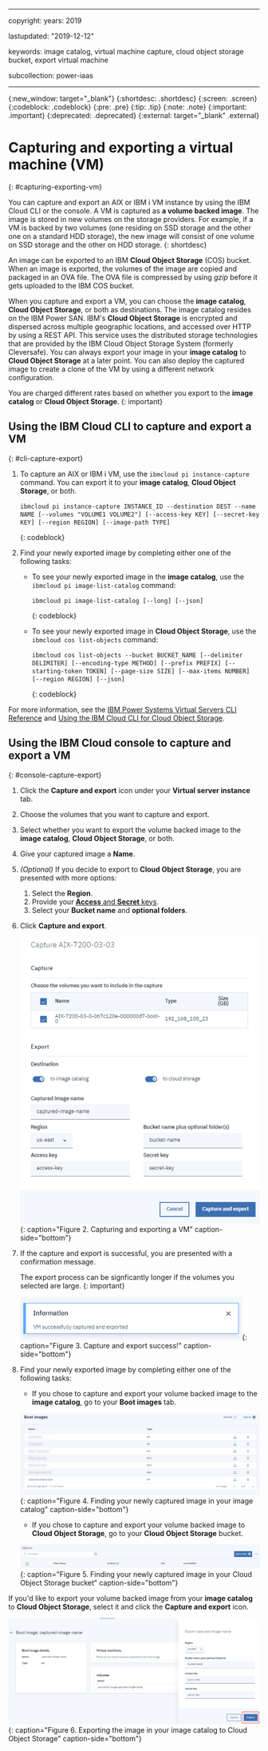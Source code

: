 ﻿---

copyright:
  years: 2019

lastupdated: "2019-12-12"

keywords: image catalog, virtual machine capture, cloud object storage bucket, export virtual machine

subcollection: power-iaas

---

{:new_window: target="_blank"}
{:shortdesc: .shortdesc}
{:screen: .screen}
{:codeblock: .codeblock}
{:pre: .pre}
{:tip: .tip}
{:note: .note}
{:important: .important}
{:deprecated: .deprecated}
{:external: target="_blank" .external}

# Capturing and exporting a virtual machine (VM)
{: #capturing-exporting-vm}

You can capture and export an AIX or IBM i VM instance by using the IBM Cloud CLI or the console. A VM is captured as **a volume backed image**. The image is stored in new volumes on the storage providers. For example, if a VM is backed by two volumes (one residing on SSD storage and the other one on a standard HDD storage), the new image will consist of one volume on SSD storage and the other on HDD storage.
{: shortdesc}

An image can be exported to an IBM **Cloud Object Storage** (COS) bucket. When an image is exported, the volumes of the image are copied and packaged in an OVA file. The OVA file is compressed by using _gzip_ before it gets uploaded to the IBM COS bucket.

When you capture and export a VM, you can choose the **image catalog**, **Cloud Object Storage**, or both as destinations. The image catalog resides on the IBM Power SAN. IBM's **Cloud Object Storage** is encrypted and dispersed across multiple geographic locations, and accessed over HTTP by using a REST API. This service uses the distributed storage technologies that are provided by the IBM Cloud Object Storage System (formerly Cleversafe). You can always export your image in your **image catalog** to **Cloud Object Storage** at a later point. You can also deploy the captured image to create a clone of the VM by using a different network configuration.

You are charged different rates based on whether you export to the **image catalog** or **Cloud Object Storage**.
{: important}

## Using the IBM Cloud CLI to capture and export a VM
{: #cli-capture-export}

1. To capture an AIX or IBM i VM, use the `ibmcloud pi instance-capture` command. You can export it to your **image catalog**, **Cloud Object Storage**, or both.

    ```shell
    ibmcloud pi instance-capture INSTANCE_ID --destination DEST --name NAME [--volumes "VOLUME1 VOLUME2"] [--access-key KEY] [--secret-key KEY] [--region REGION] [--image-path TYPE]
    ```
    {: codeblock}

2. Find your newly exported image by completing either one of the following tasks:

    - To see your newly exported image in the **image catalog**, use the `ibmcloud pi image-list-catalog` command:

        ```shell
        ibmcloud pi image-list-catalog [--long] [--json]
        ```
        {: codeblock}

    - To see your newly exported image in **Cloud Object Storage**, use the `ibmcloud cos list-objects` command:

        ```shell
        ibmcloud cos list-objects --bucket BUCKET_NAME [--delimiter DELIMITER] [--encoding-type METHOD] [--prefix PREFIX] [--starting-token TOKEN] [--page-size SIZE] [--max-items NUMBER] [--region REGION] [--json]
        ```
        {: codeblock}

For more information, see the [IBM Power Systems Virtual Servers CLI Reference](/docs/power-iaas-cli-plugin?topic=power-iaas-cli-plugin-power-iaas-cli-reference#power-iaas-cli-before) and [Using the IBM Cloud CLI for Cloud Object Storage](/docs/services/cloud-object-storage?topic=cloud-object-storage-ic-use-the-ibm-cli#delete-bucket-cors).

## Using the IBM Cloud console to capture and export a VM
{: #console-capture-export}

1. Click the **Capture and export** icon under your **Virtual server instance** tab.

2. Choose the volumes that you want to capture and export.

3. Select whether you want to export the volume backed image to the **image catalog**, **Cloud Object Storage**, or both.

4. Give your captured image a **Name**.

5. _(Optional)_ If you decide to export to **Cloud Object Storage**, you are presented with more options:
   1. Select the **Region**.
   2. Provide your [**Access** and **Secret** keys](/docs/infrastructure/power-iaas?topic=power-iaas-deploy-custom-image#access-keys).
   3. Select your **Bucket name** and **optional folders**.

6. Click **Capture and export**.

    ![Capturing and exporting a VM](./images/console-capture-export-fields.png "Capturing and exporting a VM"){: caption="Figure 2. Capturing and exporting a VM" caption-side="bottom"}

7. If the capture and export is successful, you are presented with a confirmation message.

    The export process can be signficantly longer if the volumes you selected are large.
    {: important}

    ![Capture and export success!](./images/console-capture-export-success.png "Capture and export success!"){: caption="Figure 3. Capture and export success!" caption-side="bottom"}

8. Find your newly exported image by completing either one of the following tasks:

    - If you chose to capture and export your volume backed image to the **image catalog**, go to your **Boot images** tab.

    ![Finding your newly captured volume backed image in your image catalog](./images/console-capture-export-boot.png "Finding your newly captured volume backed image in your image catalog"){: caption="Figure 4. Finding your newly captured image in your image catalog" caption-side="bottom"}

    - If you chose to capture and export your volume backed image to **Cloud Object Storage**, go to your **Cloud Object Storage** bucket.

    ![Finding your newly captured volume backed image in your Cloud Object Storage bucket](./images/console-capture-export-cos.png "Finding your newly captured image in your Cloud Object Storage bucket"){: caption="Figure 5. Finding your newly captured image in your Cloud Object Storage bucket" caption-side="bottom"}

If you'd like to export your volume backed image from your **image catalog** to **Cloud Object Storage**, select it and click the **Capture and export** icon.

![Exporting the image in your image catalog to Cloud Object Storage](./images/console-export-boot-cos.png "Exporting the image in your image catalog to Cloud Object Storage"){: caption="Figure 6. Exporting the image in your image catalog to Cloud Object Storage" caption-side="bottom"}
